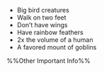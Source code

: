 - Big bird creatures
- Walk on two feet
- Don’t have wings
- Have rainbow feathers
- 2x the volume of a human
- A favored mount of goblins

%%Other Important Info%%